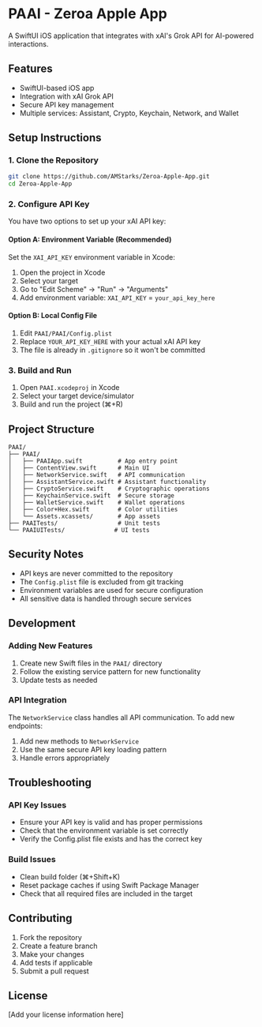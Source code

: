 # PAAI - Zeroa Apple App

A SwiftUI iOS application that integrates with xAI's Grok API for AI-powered interactions.

## Features

- SwiftUI-based iOS app
- Integration with xAI Grok API
- Secure API key management
- Multiple services: Assistant, Crypto, Keychain, Network, and Wallet

## Setup Instructions

### 1. Clone the Repository
```bash
git clone https://github.com/AMStarks/Zeroa-Apple-App.git
cd Zeroa-Apple-App
```

### 2. Configure API Key

You have two options to set up your xAI API key:

#### Option A: Environment Variable (Recommended)
Set the `XAI_API_KEY` environment variable in Xcode:

1. Open the project in Xcode
2. Select your target
3. Go to "Edit Scheme" → "Run" → "Arguments"
4. Add environment variable: `XAI_API_KEY` = `your_api_key_here`

#### Option B: Local Config File
1. Edit `PAAI/PAAI/Config.plist`
2. Replace `YOUR_API_KEY_HERE` with your actual xAI API key
3. The file is already in `.gitignore` so it won't be committed

### 3. Build and Run
1. Open `PAAI.xcodeproj` in Xcode
2. Select your target device/simulator
3. Build and run the project (⌘+R)

## Project Structure

```
PAAI/
├── PAAI/
│   ├── PAAIApp.swift          # App entry point
│   ├── ContentView.swift      # Main UI
│   ├── NetworkService.swift   # API communication
│   ├── AssistantService.swift # Assistant functionality
│   ├── CryptoService.swift    # Cryptographic operations
│   ├── KeychainService.swift  # Secure storage
│   ├── WalletService.swift    # Wallet operations
│   ├── Color+Hex.swift        # Color utilities
│   └── Assets.xcassets/       # App assets
├── PAAITests/                 # Unit tests
└── PAAIUITests/              # UI tests
```

## Security Notes

- API keys are never committed to the repository
- The `Config.plist` file is excluded from git tracking
- Environment variables are used for secure configuration
- All sensitive data is handled through secure services

## Development

### Adding New Features
1. Create new Swift files in the `PAAI/` directory
2. Follow the existing service pattern for new functionality
3. Update tests as needed

### API Integration
The `NetworkService` class handles all API communication. To add new endpoints:

1. Add new methods to `NetworkService`
2. Use the same secure API key loading pattern
3. Handle errors appropriately

## Troubleshooting

### API Key Issues
- Ensure your API key is valid and has proper permissions
- Check that the environment variable is set correctly
- Verify the Config.plist file exists and has the correct key

### Build Issues
- Clean build folder (⌘+Shift+K)
- Reset package caches if using Swift Package Manager
- Check that all required files are included in the target

## Contributing

1. Fork the repository
2. Create a feature branch
3. Make your changes
4. Add tests if applicable
5. Submit a pull request

## License

[Add your license information here]

